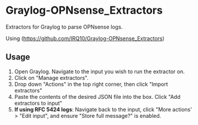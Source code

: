 # Graylog-OPNsense_Extractors
Extractors for Graylog to parse OPNsense logs.

Using (https://github.com/IRQ10/Graylog-OPNsense_Extractors)

## Usage
1. Open Graylog. Navigate to the input you wish to run the extractor on.
2. Click on "Manage extractors". 
3. Drop down "Actions" in the top right corner, then click "Import extractors"
4. Paste the contents of the desired JSON file into the box. Click "Add extractors to input"
5. **If using RFC 5424 logs**: Navigate back to the input, click "More actions' > "Edit input", and ensure "Store full message?" is enabled.
